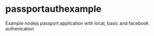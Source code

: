 passportauthexample
===================

Example nodejs passport application with local, basic and facebook authenication